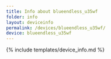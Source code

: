 ```yaml
---
title: Info about blueendless_u35wf
folder: info
layout: deviceinfo
permalink: /devices/blueendless_u35wf/
device: blueendless_u35wf
---
```

{% include templates/device_info.md %}
